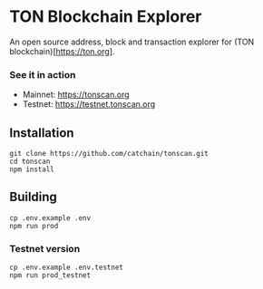 # TON Blockchain Explorer

An open source address, block and transaction explorer for (TON blockchain)[https://ton.org].

### See it in action

- Mainnet: https://tonscan.org
- Testnet: https://testnet.tonscan.org

## Installation

```
git clone https://github.com/catchain/tonscan.git
cd tonscan
npm install
```

## Building

```
cp .env.example .env
npm run prod
```

### Testnet version

```
cp .env.example .env.testnet
npm run prod_testnet
```
